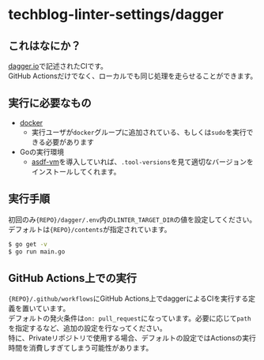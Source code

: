# techblog-linter-settings/dagger
## これはなにか？
[dagger.io](https://dagger.io/)で記述されたCIです。  
GitHub Actionsだけでなく、ローカルでも同じ処理を走らせることができます。

## 実行に必要なもの
- [docker](https://www.docker.com/)
  - 実行ユーザが`docker`グループに追加されている、もしくは`sudo`を実行できる必要があります
- Goの実行環境
  - [asdf-vm](https://asdf-vm.com/)を導入していれば、`.tool-versions`を見て適切なバージョンをインストールしてくれます。

## 実行手順
初回のみ`{REPO}/dagger/.env`内の`LINTER_TARGET_DIR`の値を設定してください。デフォルトは`{REPO}/contents`が指定されています。

```sh
$ go get -v
$ go run main.go
```

## GitHub Actions上での実行
`{REPO}/.github/workflows`にGitHub Actions上でdaggerによるCIを実行する定義を置いています。  
デフォルトの発火条件は`on: pull_request`になっています。必要に応じて`path`を指定するなど、追加の設定を行なってください。  
特に、Privateリポジトリで使用する場合、デフォルトの設定ではActionsの実行時間を消費しすぎてしまう可能性があります。
